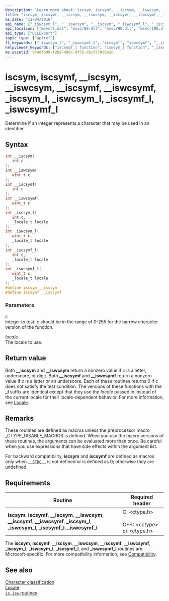 ```yaml
---
description: "Learn more about: iscsym, iscsymf, __iscsym, __iswcsym, __iscsymf, __iswcsymf, _iscsym_l, _iswcsym_l, _iscsymf_l, _iswcsymf_l"
title: "iscsym, iscsymf, __iscsym, __iswcsym, __iscsymf, __iswcsymf, _iscsym_l, _iswcsym_l, _iscsymf_l, _iswcsymf_l"
ms.date: "11/04/2016"
api_name: ["_iswcsym_l", "__iswcsym", "__iscsym", "_iswcsymf_l", "_iscsym_l", "__iswcsymf", "__iscsymf", "_iscsymf_l"]
api_location: ["msvcrt.dll", "msvcr80.dll", "msvcr90.dll", "msvcr100.dll", "msvcr100_clr0400.dll", "msvcr110.dll", "msvcr110_clr0400.dll", "msvcr120.dll", "msvcr120_clr0400.dll", "ucrtbase.dll", "api-ms-win-crt-string-l1-1-0.dll"]
api_type: ["DLLExport"]
topic_type: ["apiref"]
f1_keywords: ["_iswcsym_l", "_iswcsymf_l", "iscsymf", "iswcsymf", "__iswcsym", "__iswcsymf", "iscsym", "iswcsym", "__iscsym", "_iscsym_l", "_iscsymf_l", "__iscsymf", "ctype/iscsym", "ctype/iscsymf", "ctype/__iscsym", "ctype/__iscsymf", "ctype/__iscsym_l", "ctype/__iscsymf_l", "ctype/__iswcsym", "ctype/__iswcsymf", "ctype/__iswcsym_l", "ctype/__iswcsymf_l"]
helpviewer_keywords: ["iscsymf_l function", "iswsym_l function", "_iswcsym_l function", "iscsym_l function", "_iscsymf_l function", "_iswcsymf_l function", "_iscsym_l function", "__iscsym function", "__iswcsymf function", "iswsymf_l function", "__iscsymf function", "__iswcsym function", "iscsym function", "iscsymf function"]
ms.assetid: 944dfb99-f2b8-498c-9f55-dbcf370d0a2c
---
```

# iscsym, iscsymf, __iscsym, __iswcsym, __iscsymf, __iswcsymf, _iscsym_l, _iswcsym_l, _iscsymf_l, _iswcsymf_l

Determine if an integer represents a character that may be used in an identifier.

## Syntax

```C
int __iscsym(
   int c
);
int __iswcsym(
   wint_t c
);
int __iscsymf(
   int c
);
int __iswcsymf(
   wint_t c
);
int _iscsym_l(
   int c,
   _locale_t locale
);
int _iswcsym_l(
   wint_t c,
   _locale_t locale
);
int _iscsymf_l(
   int c,
   _locale_t locale
);
int _iswcsymf_l(
   wint_t c,
   _locale_t locale
);
#define iscsym __iscsym
#define iscsymf __iscsymf
```

### Parameters

*c*<br/>
Integer to test. *c* should be in the range of 0-255 for the narrow character version of the function.

*locale*<br/>
The locale to use.

## Return value

Both **__iscsym** and **__iswcsym** return a nonzero value if *c* is a letter, underscore, or digit. Both **__iscsymf** and **__iswcsymf** return a nonzero value if *c* is a letter or an underscore. Each of these routines returns 0 if *c* does not satisfy the test condition. The versions of these functions with the **_l** suffix are identical except that they use the *locale* passed in instead of the current locale for their locale-dependent behavior. For more information, see [Locale](../locale.md).

## Remarks

These routines are defined as macros unless the preprocessor macro _CTYPE_DISABLE_MACROS is defined. When you use the macro versions of these routines, the arguments can be evaluated more than once. Be careful when you use expressions that have side effects within the argument list.

For backward compatibility, **iscsym** and **iscsymf** are defined as macros only when [`__STDC__`](../../preprocessor/predefined-macros.md) is not defined or is defined as 0; otherwise they are undefined.

## Requirements

|Routine|Required header|
|-------------|---------------------|
|**iscsym**, **iscsymf**, **__iscsym**, **__iswcsym**, **__iscsymf**, **__iswcsymf**, **_iscsym_l**, **_iswcsym_l**, **_iscsymf_l**, **_iswcsymf_l**|C: \<ctype.h><br /><br /> C++: \<cctype> or \<ctype.h>|

The **iscsym**, **iscsymf**, **__iscsym**, **__iswcsym**, **__iscsymf**, **__iswcsymf**, **_iscsym_l**, **_iswcsym_l**, **_iscsymf_l**, and **_iswcsymf_l** routines are Microsoft-specific. For more compatibility information, see [Compatibility](../compatibility.md).

## See also

[Character classification](../character-classification.md)\
[Locale](../locale.md)\
[`is`, `isw` routines](../is-isw-routines.md)
